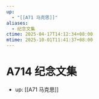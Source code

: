 ```yaml
---
up:
  - "[[A71 马克思]]"
aliases:
  - 纪念文集
ctime: 2025-04-17T14:12:34+08:00
mtime: 2025-10-01T11:41:37+08:00
---
```


# A714 纪念文集

- up: [[A71 马克思]]
